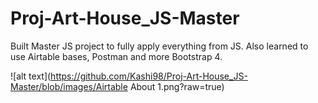 # Proj-Art-House_JS-Master
Built Master JS project to fully apply everything from JS. Also learned to use Airtable bases, Postman and more Bootstrap 4.

![alt text](https://github.com/Kashi98/Proj-Art-House_JS-Master/blob/images/Airtable About 1.png?raw=true)
